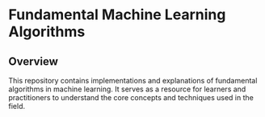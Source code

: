# Fundamental Machine Learning Algorithms

## Overview
This repository contains implementations and explanations of fundamental algorithms in machine learning. It serves as a resource for learners and practitioners to understand the core concepts and techniques used in the field.
